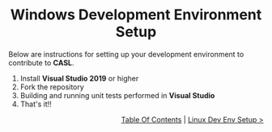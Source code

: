 <h1 style="font-weight:bold" align="center">Windows Development Environment Setup</h1>

Below are instructions for setting up your development environment to contribute to **CASL**.

1. Install **Visual Studio 2019** or higher
2. Fork the repository
3. Building and running unit tests performed in **Visual Studio**
4. That's it!!

<div align="right">

   [Table Of Contents](./../TableOfContents.md) | [Linux Dev Env Setup >](./LinuxDevEnvSetup.md)
   <br/>
</div>